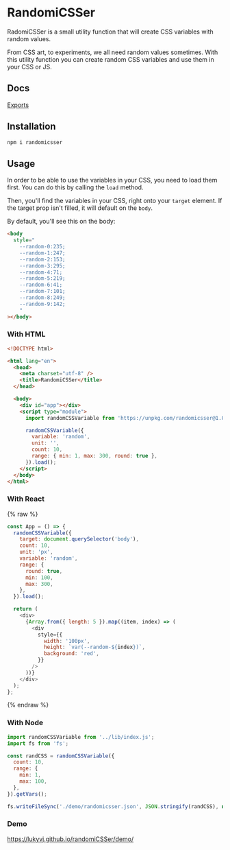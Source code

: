 # RandomiCSSer

RadomiCSSer is a small utility function that will create CSS variables with random values.

From CSS art, to experiments, we all need random values sometimes. With this utility function you can create random CSS variables and use them in your CSS or JS.

## Docs

[Exports](docs/modules.md)

## Installation

```bash
npm i randomicsser
```

## Usage

In order to be able to use the variables in your CSS, you need to load them first. You can do this by calling the `load` method.

Then, you'll find the variables in your CSS, right onto your `target` element.
If the target prop isn't filled, it will default on the `body`.

By default, you'll see this on the body:

```html
<body
  style="
    --random-0:235;
    --random-1:247;
    --random-2:153;
    --random-3:295;
    --random-4:71;
    --random-5:219;
    --random-6:41;
    --random-7:101;
    --random-8:249;
    --random-9:142;
    "
></body>
```

### With HTML

```html
<!DOCTYPE html>

<html lang="en">
  <head>
    <meta charset="utf-8" />
    <title>RandomiCSSer</title>
  </head>

  <body>
    <div id="app"></div>
    <script type="module">
      import randomCSSVariable from 'https://unpkg.com/randomicsser@1.0.4';

      randomCSSVariable({
        variable: 'random',
        unit: '',
        count: 10,
        range: { min: 1, max: 300, round: true },
      }).load();
    </script>
  </body>
</html>
```

### With React

{% raw %}

```js
const App = () => {
  randomCSSVariable({
    target: document.querySelector('body'),
    count: 10,
    unit: 'px',
    variable: 'random',
    range: {
      round: true,
      min: 100,
      max: 300,
    },
  }).load();

  return (
    <div>
      {Array.from({ length: 5 }).map((item, index) => (
        <div
          style={{
            width: '100px',
            height: `var(--random-${index})`,
            background: 'red',
          }}
        />
      ))}
    </div>
  );
};
```

{% endraw %}

### With Node

```js
import randomCSSVariable from '../lib/index.js';
import fs from 'fs';

const randCSS = randomCSSVariable({
  count: 10,
  range: {
    min: 1,
    max: 100,
  },
}).getVars();

fs.writeFileSync('./demo/randomicsser.json', JSON.stringify(randCSS), null, 2);
```

### Demo 
https://lukyvj.github.io/randomiCSSer/demo/
